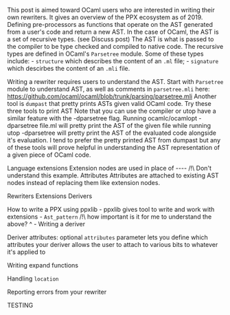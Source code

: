 This post is aimed toward OCaml users who are interested in writing their own rewriters.
It gives an overview of the PPX ecosystem as of 2019.
Defining pre-processors as functions that operate on the AST generated from a user's code and return a new AST.
In the case of OCaml, the AST is a set of recursive types. (see Discuss post)
The AST is what is passed to the compiler to be type checked and compiled to native code.
The recursive types are defined in OCaml's `Parsetree` module. Some of these types include:
    - `structure` which describes the content of an `.ml` file;
    - `signature` which descirbes the content of an `.mli` file.

Writing a rewriter requires users to understand the AST.
Start with `Parsetree` module to understand AST, as well as comments in `parsetree.mli` here: https://github.com/ocaml/ocaml/blob/trunk/parsing/parsetree.mli
Another tool is `dumpast` that pretty prints ASTs given valid OCaml code.
Try these three tools to print AST
    Note that you can use the compiler or utop have a similar feature with the -dparsetree flag. Running ocamlc/ocamlopt -dparsetree file.ml will pretty print the AST of the given file while running utop -dparsetree will pretty print the AST of the evaluated code alongside it's evaluation. I tend to prefer the pretty printed AST from dumpast but any of these tools will prove helpful in understanding the AST representation of a given piece of OCaml code.

Language extensions
    Extension nodes
        are used in place of ----
        /!\ Don't understand this example.
    Attributes
        Attributes are attached to existing AST nodes instead of replacing them like extension nodes.

Rewriters
    Extensions
    Derivers

How to write a PPX using ppxlib
    - ppxlib gives tool to write and work with extensions
    - `Ast_pattern`
    /!\ how important is it for me to understand the above? ^
    - Writing a deriver

Deriver attributes: optional `attributes` parameter
    lets you define which attributes your deriver allows the user to attach to various bits to whatever it's applied to

Writing  expand functions

Handling `location`

Reporting errors from your rewriter 

TESTING
